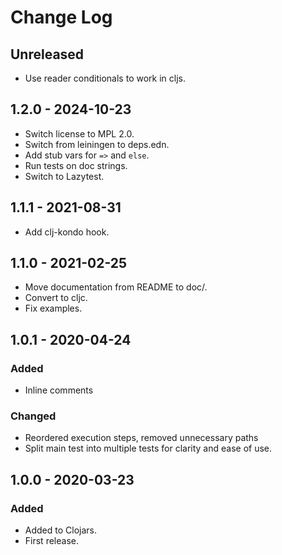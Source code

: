 # Change Log

## Unreleased
- Use reader conditionals to work in cljs.

## 1.2.0 - 2024-10-23
- Switch license to MPL 2.0.
- Switch from leiningen to deps.edn.
- Add stub vars for `=>` and `else`.
- Run tests on doc strings.
- Switch to Lazytest.

## 1.1.1 - 2021-08-31
- Add clj-kondo hook.

## 1.1.0 - 2021-02-25
- Move documentation from README to doc/.
- Convert to cljc.
- Fix examples.

## 1.0.1 - 2020-04-24

### Added
- Inline comments

### Changed
- Reordered execution steps, removed unnecessary paths
- Split main test into multiple tests for clarity and ease of use.

## 1.0.0 - 2020-03-23

### Added
- Added to Clojars.
- First release.
